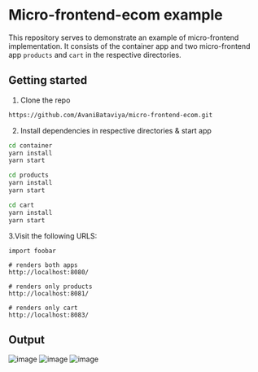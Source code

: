 # Micro-frontend-ecom example

This repository serves to demonstrate an example of micro-frontend implementation. It consists of the container app and two micro-frontend app `products` and `cart` in the respective directories.

## Getting started

1. Clone the repo

```bash
https://github.com/AvaniBataviya/micro-frontend-ecom.git
```
2. Install dependencies in respective directories & start app

```bash
cd container
yarn install
yarn start
```

```bash
cd products
yarn install
yarn start
```

```bash
cd cart
yarn install
yarn start
```
3.Visit the following URLS:


```
import foobar

# renders both apps
http://localhost:8080/

# renders only products
http://localhost:8081/

# renders only cart
http://localhost:8083/
```

## Output
![image](https://user-images.githubusercontent.com/35954780/184478718-6d3a4026-dd62-4ba4-91a9-9859f1e6300f.png)
![image](https://user-images.githubusercontent.com/35954780/184478852-a3eab966-1a7e-4ea4-89ae-ba9e8752cc4c.png)
![image](https://user-images.githubusercontent.com/35954780/184478874-3d7312e4-e2aa-481c-906d-3cbffb9d168e.png)
